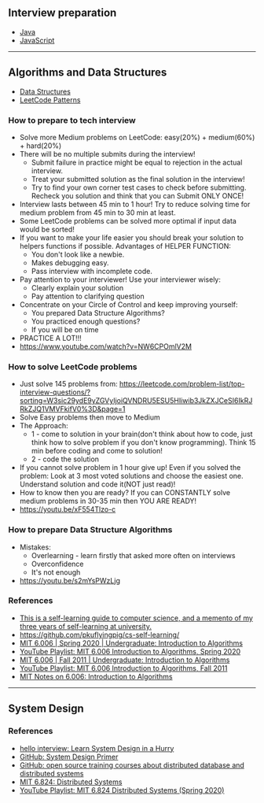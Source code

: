 Interview preparation
---

- [Java](./java/README.md)
- [JavaScript](./js/README.md)

---
## Algorithms and Data Structures

- [Data Structures](./js/datastructures/README.md)
- [LeetCode Patterns](js/problems/patterns/README.md)

### How to prepare to tech interview
- Solve more Medium problems on LeetCode: easy(20%) + medium(60%) + hard(20%)
- There will be no multiple submits during the interview! 
  - Submit failure in practice might be equal to rejection in the actual interview. 
  - Treat your submitted solution as the final solution in the interview! 
  - Try to find your own corner test cases to check before submitting. Recheck you solution and think that you can Submit ONLY ONCE!
- Interview lasts between 45 min to 1 hour! Try to reduce solving time for medium problem from 45 min to 30 min at least.
- Some LeetCode problems can be solved more optimal if input data would be sorted!
- If you want to make your life easier you should break your solution to helpers functions if possible. 
Advantages of HELPER FUNCTION:
  - You don't look like a newbie.
  - Makes debugging easy.
  - Pass interview with incomplete code.
- Pay attention to your interviewer! Use your interviewer wisely:
  - Clearly explain your solution
  - Pay attention to clarifying question
- Concentrate on your Circle of Control and keep improving yourself:
  - You prepared Data Structure Algorithms?
  - You practiced enough questions?
  - If you will be on time
- PRACTICE A LOT!!!
- https://www.youtube.com/watch?v=NW6CPOmlV2M

### How to solve LeetCode problems
- Just solve 145 problems from: https://leetcode.com/problem-list/top-interview-questions/?sorting=W3sic29ydE9yZGVyIjoiQVNDRU5ESU5HIiwib3JkZXJCeSI6IkRJRkZJQ1VMVFkifV0%3D&page=1
- Solve Easy problems then move to Medium
- The Approach:
  - 1 - come to solution in your brain(don't think about how to code, just think how to solve problem if you don't know programming). 
  Think 15 min before coding and come to solution!
  - 2 - code the solution
- If you cannot solve problem in 1 hour give up! Even if you solved the problem: 
Look at 3 most voted solutions and choose the easiest one. 
Understand solution and code it(NOT just read)!
- How to know then you are ready? If you can CONSTANTLY solve medium problems in 30-35 min then YOU ARE READY!
- https://youtu.be/xF554Tlzo-c

### How to prepare Data Structure Algorithms
- Mistakes:
  - Overlearning - learn firstly that asked more often on interviews
  - Overconfidence
  - It's not enough
- https://youtu.be/s2mYsPWzLjg

### References
- [This is a self-learning guide to computer science, and a memento of my three years of self-learning at university.](https://csdiy.wiki/en/)
- https://github.com/pkuflyingpig/cs-self-learning/
- [MIT 6.006 | Spring 2020 | Undergraduate: Introduction to Algorithms](https://ocw.mit.edu/courses/6-006-introduction-to-algorithms-spring-2020/)
- [YouTube Playlist: MIT 6.006 Introduction to Algorithms, Spring 2020](https://www.youtube.com/playlist?list=PLUl4u3cNGP63EdVPNLG3ToM6LaEUuStEY)
- [MIT 6.006 | Fall 2011 | Undergraduate: Introduction to Algorithms](https://ocw.mit.edu/courses/6-006-introduction-to-algorithms-fall-2011/)
- [YouTube Playlist: MIT 6.006 Introduction to Algorithms, Fall 2011](https://www.youtube.com/playlist?list=PLUl4u3cNGP61Oq3tWYp6V_F-5jb5L2iHb)
- [MIT Notes on 6.006: Introduction to Algorithms](https://courses.csail.mit.edu/6.006/fall11/notes.shtml)

---
## System Design

### References
- [hello interview: Learn System Design in a Hurry](https://www.hellointerview.com/learn/system-design/in-a-hurry/introduction)
- [GitHub: System Design Primer](https://github.com/donnemartin/system-design-primer)
- [GitHub: open source training courses about distributed database and distributed systems](https://github.com/pingcap/talent-plan)
- [MIT 6.824: Distributed Systems](https://pdos.csail.mit.edu/6.824/)
- [YouTube Playlist: MIT 6.824 Distributed Systems (Spring 2020)](https://youtube.com/playlist?list=PLrw6a1wE39_tb2fErI4-WkMbsvGQk9_UB&si=2VpNvwkuN4LNxGno)
